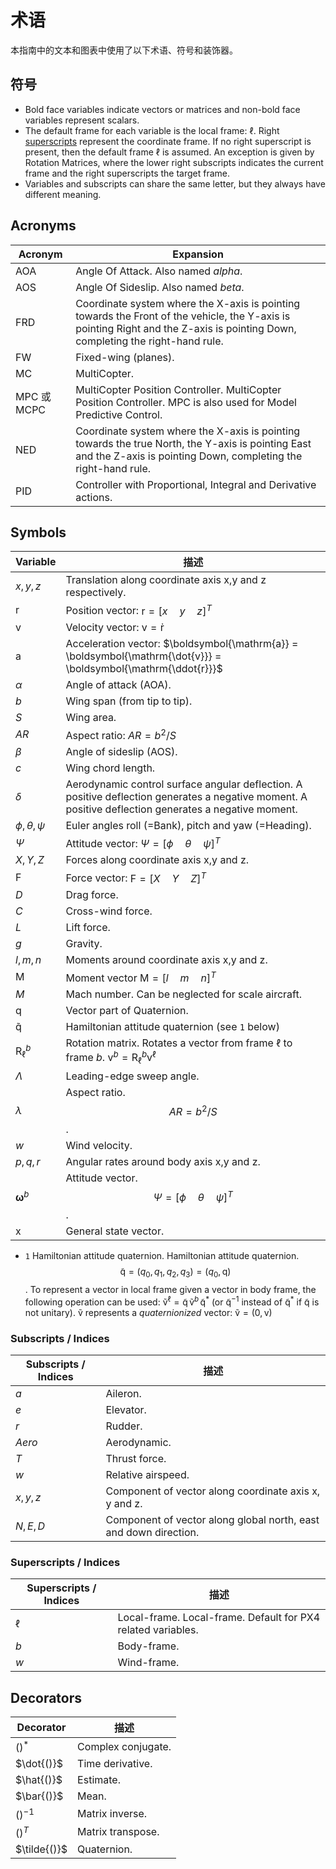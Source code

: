# 术语

本指南中的文本和图表中使用了以下术语、符号和装饰器。

## 符号

- Bold face variables indicate vectors or matrices and non-bold face variables represent scalars.
- The default frame for each variable is the local frame: $\ell{}$. Right [superscripts](#superscripts) represent the coordinate frame. If no right superscript is present, then the default frame $\ell{}$ is assumed. An exception is given by Rotation Matrices, where the lower right subscripts indicates the current frame and the right superscripts the target frame.
- Variables and subscripts can share the same letter, but they always have different meaning.

## Acronyms

| Acronym    | Expansion                                                                                                                                                                      |
| ---------- | ------------------------------------------------------------------------------------------------------------------------------------------------------------------------------ |
| AOA        | Angle Of Attack. Also named _alpha_.                                                                                                                                           |
| AOS        | Angle Of Sideslip. Also named _beta_.                                                                                                                                          |
| FRD        | Coordinate system where the X-axis is pointing towards the Front of the vehicle, the Y-axis is pointing Right and the Z-axis is pointing Down, completing the right-hand rule. |
| FW         | Fixed-wing (planes).                                                                                                                                                           |
| MC         | MultiCopter.                                                                                                                                                                   |
| MPC 或 MCPC | MultiCopter Position Controller. MultiCopter Position Controller. MPC is also used for Model Predictive Control.                                                               |
| NED        | Coordinate system where the X-axis is pointing towards the true North, the Y-axis is pointing East and the Z-axis is pointing Down, completing the right-hand rule.            |
| PID        | Controller with Proportional, Integral and Derivative actions.                                                                                                                 |

## Symbols

| Variable                             | 描述                                                                                                                                                                       |
| ------------------------------------ | ------------------------------------------------------------------------------------------------------------------------------------------------------------------------ |
| $x,y,z$                              | Translation along coordinate axis x,y and z respectively.                                                                                                                |
| $\boldsymbol{\mathrm{r}}$          | Position vector: $\boldsymbol{\mathrm{r}} = [x \quad y \quad z]^{T}$                                                                                                 |
| $\boldsymbol{\mathrm{v}}$          | Velocity vector: $\boldsymbol{\mathrm{v}} = \boldsymbol{\mathrm{\dot{r}}}$                                                                                          |
| $\boldsymbol{\mathrm{a}}$          | Acceleration vector: $\boldsymbol{\mathrm{a}} = \boldsymbol{\mathrm{\dot{v}}} = \boldsymbol{\mathrm{\ddot{r}}}$                                                  |
| $\alpha$                            | Angle of attack (AOA).                                                                                                                                                   |
| $b$                                  | Wing span (from tip to tip).                                                                                                                                             |
| $S$                                  | Wing area.                                                                                                                                                               |
| $AR$                                 | Aspect ratio: $AR = b^2/S$                                                                                                                                               |
| $\beta$                             | Angle of sideslip (AOS).                                                                                                                                                 |
| $c$                                  | Wing chord length.                                                                                                                                                       |
| $\delta$                            | Aerodynamic control surface angular deflection. A positive deflection generates a negative moment. A positive deflection generates a negative moment.                    |
| $\phi,\theta,\psi$                | Euler angles roll (=Bank), pitch and yaw (=Heading).                                                                                                                     |
| $\Psi$                              | Attitude vector: $\Psi = [\phi \quad \theta \quad \psi]^T$                                                                                                         |
| $X,Y,Z$                              | Forces along coordinate axis x,y and z.                                                                                                                                  |
| $\boldsymbol{\mathrm{F}}$          | Force vector: $\boldsymbol{\mathrm{F}}= [X \quad Y \quad Z]^T$                                                                                                       |
| $D$                                  | Drag force.                                                                                                                                                              |
| $C$                                  | Cross-wind force.                                                                                                                                                        |
| $L$                                  | Lift force.                                                                                                                                                              |
| $g$                                  | Gravity.                                                                                                                                                                 |
| $l,m,n$                              | Moments around coordinate axis x,y and z.                                                                                                                                |
| $\boldsymbol{\mathrm{M}}$          | Moment vector $\boldsymbol{\mathrm{M}} = [l \quad m \quad n]^T$                                                                                                      |
| $M$                                  | Mach number. Can be neglected for scale aircraft.                                                                                                                        |
| $\boldsymbol{\mathrm{q}}$          | Vector part of Quaternion.                                                                                                                                               |
| $\boldsymbol{\mathrm{\tilde{q}}}$ | Hamiltonian attitude quaternion (see `1` below)                                                                                                                          |
| $\boldsymbol{\mathrm{R}}_\ell^b$  | Rotation matrix. Rotates a vector from frame $\ell{}$ to frame $b{}$. $\boldsymbol{\mathrm{v}}^b = \boldsymbol{\mathrm{R}}_\ell^b \boldsymbol{\mathrm{v}}^\ell$ |
| $\Lambda$                           | Leading-edge sweep angle.                                                                                                                                                |
| $\lambda$                           | Aspect ratio. $$AR = b^2/S$$.                                                                                                                                            |
| $w$                                  | Wind velocity.                                                                                                                                                           |
| $p,q,r$                              | Angular rates around body axis x,y and z.                                                                                                                                |
| $\boldsymbol{\omega}^b$            | Attitude vector. $$\Psi = [\phi \quad \theta \quad \psi]^T$$.                                                                                                      |
| $\boldsymbol{\mathrm{x}}$          | General state vector.                                                                                                                                                    |

- `1` Hamiltonian attitude quaternion. Hamiltonian attitude quaternion. $$\boldsymbol{\mathrm{\tilde{q}}} = (q_0, q_1, q_2, q_3) = (q_0, \boldsymbol{\mathrm{q}})$$. To represent a vector in local frame given a vector in body frame, the following operation can be used: $\boldsymbol{\mathrm{\tilde{v}}}^\ell = \boldsymbol{\mathrm{\tilde{q}}} \, \boldsymbol{\mathrm{\tilde{v}}}^b \, \boldsymbol{\mathrm{\tilde{q}}}^*{}$ (or $\boldsymbol{\mathrm{\tilde{q}}}^{-1}{}$ instead of $\boldsymbol{\mathrm{\tilde{q}}}^*{}$ if $\boldsymbol{\mathrm{\tilde{q}}}{}$ is not unitary). $\boldsymbol{\mathrm{\tilde{v}}}{}$ represents a _quaternionized_ vector: $\boldsymbol{\mathrm{\tilde{v}}} = (0,\boldsymbol{\mathrm{v}})$

### Subscripts / Indices

| Subscripts / Indices | 描述                                                               |
| -------------------- | ---------------------------------------------------------------- |
| $a$                  | Aileron.                                                         |
| $e$                  | Elevator.                                                        |
| $r$                  | Rudder.                                                          |
| $Aero$               | Aerodynamic.                                                     |
| $T$                  | Thrust force.                                                    |
| $w$                  | Relative airspeed.                                               |
| $x,y,z$              | Component of vector along coordinate axis x, y and z.            |
| $N,E,D$              | Component of vector along global north, east and down direction. |

<a id="superscripts"></a>

### Superscripts / Indices

| Superscripts / Indices | 描述                                                           |
| ---------------------- | ------------------------------------------------------------ |
| $\ell$                | Local-frame. Local-frame. Default for PX4 related variables. |
| $b$                    | Body-frame.                                                  |
| $w$                    | Wind-frame.                                                  |

## Decorators

| Decorator     | 描述                 |
| ------------- | ------------------ |
| $()^*$        | Complex conjugate. |
| $\dot{()}$   | Time derivative.   |
| $\hat{()}$   | Estimate.          |
| $\bar{()}$   | Mean.              |
| $()^{-1}$     | Matrix inverse.    |
| $()^T$        | Matrix transpose.  |
| $\tilde{()}$ | Quaternion.        |
